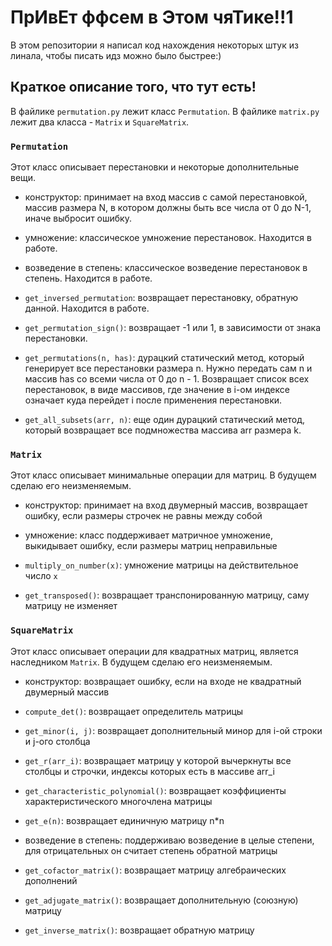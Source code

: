 # ПрИвЕт ффсем в Этом чяТике!!1 
В этом репозитории я написал код нахождения некоторых штук из линала, чтобы писать идз можно было быстрее:) 
## Краткое описание того, что тут есть!
В файлике `permutation.py` лежит класс `Permutation`.
В файлике `matrix.py` лежит два класса - `Matrix` и `SquareMatrix`.
### `Permutation`

Этот класс описывает перестановки и некоторые дополнительные вещи.

- конструктор: принимает на вход массив с самой перестановкой, массив размера N, 
в котором должны быть все числа от 0 до N-1, иначе выбросит ошибку.

- умножение: классическое умножение перестановок. Находится в работе.

- возведение в степень: классическое возведение перестановок в степень. Находится в работе.

- `get_inversed_permutation`: возвращает перестановку, обратную данной. Находится в работе.

- `get_permutation_sign()`:  возвращает -1 или 1, в зависимости от знака перестановки.

- `get_permutations(n, has)`: дурацкий статический метод, который генерирует все перестановки размера n.
Нужно передать сам n и массив has со всеми числа от 0 до n - 1. 
Возвращает список всех перестановок, в виде массивов, где значение в i-ом индексе означает куда перейдет i после применения перестановки.

- `get_all_subsets(arr, n)`: еще один дурацкий статический метод, который возвращает все подмножества массива arr размера k.

### `Matrix`
Этот класс описывает минимальные операции для матриц. В будущем сделаю его неизменяемым.

- конструктор: принимает на вход двумерный массив, возвращает ошибку, если размеры строчек не равны между собой

- умножение: класс поддерживает матричное умножение, выкидывает ошибку, если размеры матриц неправильные

- `multiply_on_number(x)`: умножение матрицы на действительное число `x`

- `get_transposed()`: возвращает транспонированную матрицу, саму матрицу не изменяет

### `SquareMatrix`
Этот класс описывает операции для квадратных матриц, является наследником `Matrix`. В будущем сделаю его неизменяемым.

- конструктор: возвращает ошибку, если на входе не квадратный двумерный массив

- `compute_det()`: возвращает определитель матрицы

- `get_minor(i, j)`: возвращает дополнительный минор для i-ой строки и j-ого столбца

- `get_r(arr_i)`: возвращает матрицу у которой вычеркнуты все столбцы и строчки, индексы которых есть в массиве arr_i

- `get_characteristic_polynomial()`: возвращает коэффициенты характеристического многочлена матрицы

- `get_e(n)`: возвращает единичную матрицу n*n

- возведение в степень: поддерживаю возведение в целые степени, для отрицательных он считает степень обратной матрицы

- `get_cofactor_matrix()`: возвращает матрицу алгебраических дополнений

- `get_adjugate_matrix()`: возвращает дополнительную (союзную) матрицу

- `get_inverse_matrix()`: возвращает обратную матрицу
